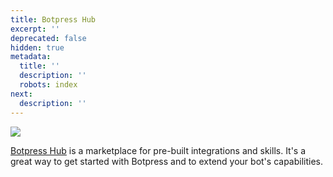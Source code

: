 ```yaml
---
title: Botpress Hub
excerpt: ''
deprecated: false
hidden: true
metadata:
  title: ''
  description: ''
  robots: index
next:
  description: ''
---
```

![](https://files.readme.io/11f60fe-image.png)

[Botpress Hub](https://botpress.com/hub) is a marketplace for pre-built integrations and skills. It's a great way to get started with Botpress and to extend your bot's capabilities.